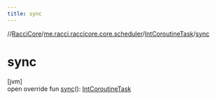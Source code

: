 ```yaml
---
title: sync
---
```

//[RacciCore](../../../index.html)/[me.racci.raccicore.core.scheduler](../index.html)/[IntCoroutineTask](index.html)/[sync](sync.html)



# sync



[jvm]\
open override fun [sync](sync.html)(): [IntCoroutineTask](index.html)




